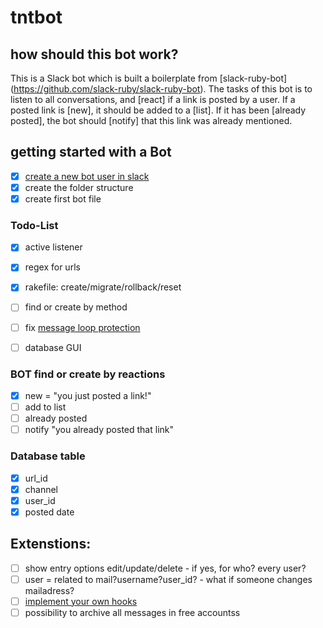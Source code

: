 # tntbot

## how should this bot work?

This is a Slack bot which is built a boilerplate from [slack-ruby-bot] (https://github.com/slack-ruby/slack-ruby-bot). The tasks of this bot is to listen to all conversations, and [react] if a link is posted by a user.
If a posted link is [new], it should be added to a [list]. If it has been [already posted], the bot should [notify] that this link was already mentioned.  

## getting started with a Bot
- [x] [create a new bot user in slack](https://github.com/slack-ruby/slack-ruby-bot/blob/master/TUTORIAL.md#create-a-bot-user)
- [x] create the folder structure
- [x] create first bot file

### Todo-List
- [x] active listener
- [x] regex for urls
- [x] rakefile: create/migrate/rollback/reset
- [ ] find or create by method
- [ ] fix [message loop protection](https://github.com/slack-ruby/slack-ruby-bot#message-loop-protection)
- [ ] database GUI


### BOT find or create by reactions
- [x] new = "you just posted a link!"
- [ ] add to list
- [ ] already posted
- [ ] notify "you already posted that link"

### Database table
- [x] url_id
- [x] channel
- [x] user_id
- [x] posted date

## Extenstions:
- [ ] show entry options edit/update/delete - if yes, for who? every user?
- [ ] user = related to mail?username?user_id? - what if someone changes mailadress?
- [ ] [implement your own hooks](https://github.com/slack-ruby/slack-ruby-bot#hooks)
- [ ] possibility to archive all messages in free accountss
